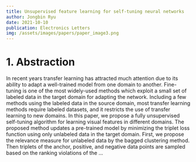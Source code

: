 ```yaml
---
title: Unsupervised feature learning for self-tuning neural networks
author: Jongbin Ryu
date: 2021-10-10
publication: Electronics Letters
img: /assets/images/papers/paper_image3.png
---
```


# 1. Abstraction
In recent years transfer learning has attracted much attention due to its ability to adapt a well-trained model from one domain to another. Fine-tuning is one of the most widely-used methods which exploit a small set of labeled data in the target domain for adapting the network. Including a few methods using the labeled data in the source domain, most transfer learning methods require labeled datasets, and it restricts the use of transfer learning to new domains. In this paper, we propose a fully unsupervised self-tuning algorithm for learning visual features in different domains. The proposed method updates a pre-trained model by minimizing the triplet loss function using only unlabeled data in the target domain. First, we propose the relevance measure for unlabeled data by the bagged clustering method. Then triplets of the anchor, positive, and negative data points are sampled based on the ranking violations of the …
